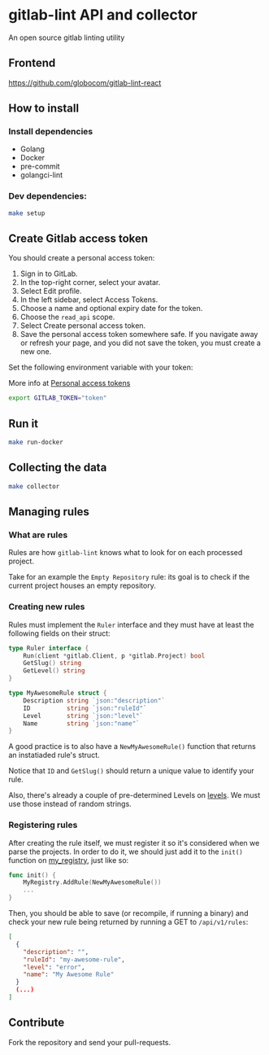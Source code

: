 # gitlab-lint API and collector

An open source gitlab linting utility

## Frontend

https://github.com/globocom/gitlab-lint-react

## How to install

### Install dependencies

* Golang
* Docker
* pre-commit
* golangci-lint

### Dev dependencies:

```bash
make setup
```

## Create Gitlab access token

You should create a personal access token:

1. Sign in to GitLab.
1. In the top-right corner, select your avatar.
1. Select Edit profile.
1. In the left sidebar, select Access Tokens.
1. Choose a name and optional expiry date for the token.
1. Choose   the `read_api` scope.
1. Select Create personal access token.
1. Save the personal access token somewhere safe. If you navigate away or
   refresh your page, and you did not save the token, you must create a new
   one.

Set the following environment variable with your token:

More info at [Personal access tokens][personal_access_tokens]

```bash
export GITLAB_TOKEN="token"
```

## Run it

```bash
make run-docker
```

## Collecting the data

```bash
make collector
```

## Managing rules

### What are rules

Rules are how `gitlab-lint` knows what to look for on each processed project.

Take for an example the `Empty Repository` rule: its goal is to check if the
current project houses an empty repository.

### Creating new rules

Rules must implement the `Ruler` interface and they must have at least the
following fields on their struct:

```go
type Ruler interface {
	Run(client *gitlab.Client, p *gitlab.Project) bool
	GetSlug() string
	GetLevel() string
}

type MyAwesomeRule struct {
	Description string `json:"description"`
	ID          string `json:"ruleId"`
	Level       string `json:"level"`
	Name        string `json:"name"`
}
```

A good practice is to also have a `NewMyAwesomeRule()` function that returns an
instatiaded rule's struct.

Notice that `ID` and `GetSlug()` should return a unique value to identify your
rule.

Also, there's already a couple of pre-determined Levels on
[levels][file.rules.levels]. We must use those instead of random strings.

### Registering rules

After creating the rule itself, we must register it so it's considered when we
parse the projects. In order to do it, we should just add it to the `init()`
function on [my_registry][file.rules.my_registry], just like so:

```go
func init() {
	MyRegistry.AddRule(NewMyAwesomeRule())
	...
}
```

Then, you should be able to save (or recompile, if running a binary) and check
your new rule being returned by running a GET to `/api/v1/rules`:

```json
[
  {
    "description": "",
    "ruleId": "my-awesome-rule",
    "level": "error",
    "name": "My Awesome Rule"
  }
  (...)
]
```

## Contribute

Fork the repository and send your pull-requests.


[personal_access_tokens]: https://docs.gitlab.com/ce/user/profile/personal_access_tokens.html
[file.rules.levels]: ./rules/levels.go
[file.rules.my_registry]: ./rules/my_registry.go
